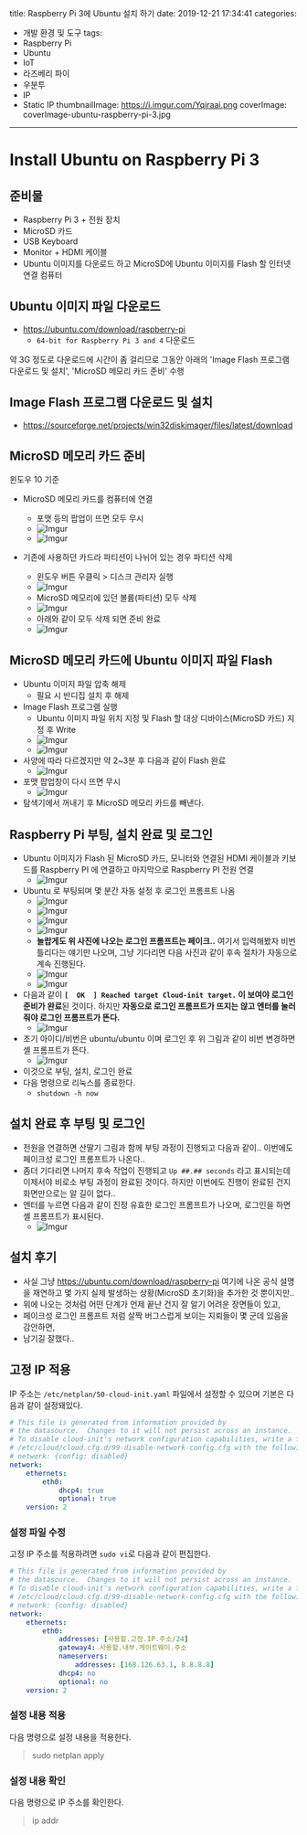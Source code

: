 title: Raspberry Pi 3에 Ubuntu 설치 하기
date: 2019-12-21 17:34:41
categories:
  - 개발 환경 및 도구
tags:
  - Raspberry Pi
  - Ubuntu
  - IoT
  - 라즈베리 파이
  - 우분투
  - IP
  - Static IP
thumbnailImage: https://i.imgur.com/Yqiraai.png
coverImage: coverImage-ubuntu-raspberry-pi-3.jpg
---
# Install Ubuntu on Raspberry Pi 3

## 준비물

- Raspberry Pi 3 + 전원 장치
- MicroSD 카드
- USB Keyboard
- Monitor + HDMI 케이블
- Ubuntu 이미지를 다운로드 하고 MicroSD에 Ubuntu 이미지를 Flash 할 인터넷 연결 컴퓨터

## Ubuntu 이미지 파일 다운로드

- https://ubuntu.com/download/raspberry-pi
  - `64-bit for Raspberry Pi 3 and 4` 다운로드

약 3G 정도로 다운로드에 시간이 좀 걸리므로 그동안 아래의 'Image Flash 프로그램 다운로드 및 설치', 'MicroSD 메모리 카드 준비' 수행

## Image Flash 프로그램 다운로드 및 설치

- https://sourceforge.net/projects/win32diskimager/files/latest/download

## MicroSD 메모리 카드 준비

윈도우 10 기준

- MicroSD 메모리 카드를 컴퓨터에 연결
  - 포맷 등의 팝업이 뜨면 모두 무시
  - ![Imgur](https://i.imgur.com/93adzTR.png)
  - ![Imgur](https://i.imgur.com/UM67S8u.png)

- 기존에 사용하던 카드라 파티션이 나뉘어 있는 경우 파티션 삭제
  - 윈도우 버튼 우클릭 > 디스크 관리자 실행
  - ![Imgur](https://i.imgur.com/cGeAsxt.png)
  - MicroSD 메모리에 있던 볼륨(파티션) 모두 삭제
  - ![Imgur](https://i.imgur.com/hr9w14r.png)
  - 아래와 같이 모두 삭제 되면 준비 완료
  - ![Imgur](https://i.imgur.com/rPKVxcJ.png)

## MicroSD 메모리 카드에 Ubuntu 이미지 파일 Flash

- Ubuntu 이미지 파일 압축 해제
  - 필요 시 반디집 설치 후 해제
- Image Flash 프로그램 실행
  - Ubuntu 이미지 파일 위치 지정 및 Flash 할 대상 디바이스(MicroSD 카드) 지정 후 Write
  - ![Imgur](https://i.imgur.com/hFTpk31.png)
  - ![Imgur](https://i.imgur.com/p2inqJO.png)
- 사양에 따라 다르겠지만 약 2~3분 후 다음과 같이 Flash 완료
  - ![Imgur](https://i.imgur.com/00yqpDc.png)
- 포맷 팝업창이 다시 뜨면 무시
  - ![Imgur](https://i.imgur.com/uV31oML.png)
- 탐색기에서 꺼내기 후 MicroSD 메모리 카드를 빼낸다.

## Raspberry Pi 부팅, 설치 완료 및 로그인

- Ubuntu 이미지가 Flash 된 MicroSD 카드, 모니터와 연결된 HDMI 케이블과 키보드를 Raspberry PI 에 연결하고 마지막으로 Raspberry PI 전원 연결
  - ![Imgur](https://i.imgur.com/YwBAux3.jpg)
- Ubuntu 로 부팅되며 몇 분간 자동 설정 후 로그인 프롬프트 나옴
  - ![Imgur](https://i.imgur.com/5P5wgZ6.jpg)
  - ![Imgur](https://i.imgur.com/9G6Zqos.jpg)
  - ![Imgur](https://i.imgur.com/JkXmeLR.jpg)
  - ![Imgur](https://i.imgur.com/LV5d4or.jpg)
  - **놀랍게도 위 사진에 나오는 로그인 프롬프트는 페이크..** 여기서 입력해봤자 비번 틀리다는 얘기만 나오며, 그냥 기다리면 다음 사진과 같이 후속 절차가 자동으로 계속 진행된다.
  - ![Imgur](https://i.imgur.com/dgSIjFH.jpg)
  - ![Imgur](https://i.imgur.com/dggNhk9.jpg)
- 다음과 같이 **`[  OK  ] Reached target Cloud-init target.` 이 보여야 로그인 준비가 완료**된 것이다. 하지만 **자동으로 로그인 프롬프트가 뜨지는 않고 엔터를 눌러줘야 로그인 프롬프트가 뜬다.**
  - ![Imgur](https://i.imgur.com/oL5bc8f.jpg)
- 초기 아이디/비번은 ubuntu/ubuntu 이며 로그인 후 위 그림과 같이 비번 변경하면 셸 프롬프트가 뜬다.
  - ![Imgur](https://i.imgur.com/njltjMN.jpg)
- 이것으로 부팅, 설치, 로그인 완료
- 다음 명령으로 리눅스를 종료한다.
  - `shutdown -h now`

## 설치 완료 후 부팅 및 로그인

- 전원을 연결하면 산딸기 그림과 함께 부팅 과정이 진행되고 다음과 같이.. 이번에도 페이크성 로그인 프롬프트가 나온다..
- 좀더 기다리면 나머지 후속 작업이 진행되고 `Up ##.## seconds` 라고 표시되는데 이제서야 비로소 부팅 과정이 완료된 것이다. 하지만 이번에도 진행이 완료된 건지 화면만으로는 알 길이 없다.. 
- 엔터를 누르면 다음과 같이 진정 유효한 로그인 프롬프트가 나오며, 로그인을 하면 셸 프롬프트가 표시된다.
  - ![Imgur](https://i.imgur.com/3iU0f8k.jpg)

## 설치 후기

- 사실 그냥 https://ubuntu.com/download/raspberry-pi 여기에 나온 공식 설명을 재연하고 몇 가지 실제 발생하는 상황(MicroSD 초기화)을 추가한 것 뿐이지만..
- 위에 나오는 것처럼 어떤 단계가 언제 끝난 건지 잘 알기 어려운 장면들이 있고,
- 페이크성 로그인 프롬프트 처럼 살짝 버그스럽게 보이는 지뢰들이 몇 군데 있음을 감안하면,
- 남기길 잘했다..

## 고정 IP 적용

IP 주소는 `/etc/netplan/50-cloud-init.yaml` 파일에서 설정할 수 있으며 기본은 다음과 같이 설정돼있다.

```yaml
# This file is generated from information provided by
# the datasource.  Changes to it will not persist across an instance.
# To disable cloud-init's network configuration capabilities, write a file
# /etc/cloud/cloud.cfg.d/99-disable-network-config.cfg with the following:
# network: {config: disabled}
network:
    ethernets:
        eth0:            
            dhcp4: true
            optional: true
    version: 2
```

### 설정 파일 수정

고정 IP 주소를 적용하려면 `sudo vi`로 다음과 같이 편집한다.

```yaml
# This file is generated from information provided by
# the datasource.  Changes to it will not persist across an instance.
# To disable cloud-init's network configuration capabilities, write a file
# /etc/cloud/cloud.cfg.d/99-disable-network-config.cfg with the following:
# network: {config: disabled}
network:
    ethernets:
        eth0:
            addresses: [사용할.고정.IP.주소/24]
            gateway4: 사용할.내부.게이트웨이.주소
            nameservers:
                addresses: [168.126.63.1, 8.8.8.8]
            dhcp4: no
            optional: no
    version: 2
```

### 설정 내용 적용

다음 명령으로 설정 내용을 적용한다.

>sudo netplan apply

### 설정 내용 확인

다음 명령으로 IP 주소를 확인한다.

>ip addr

